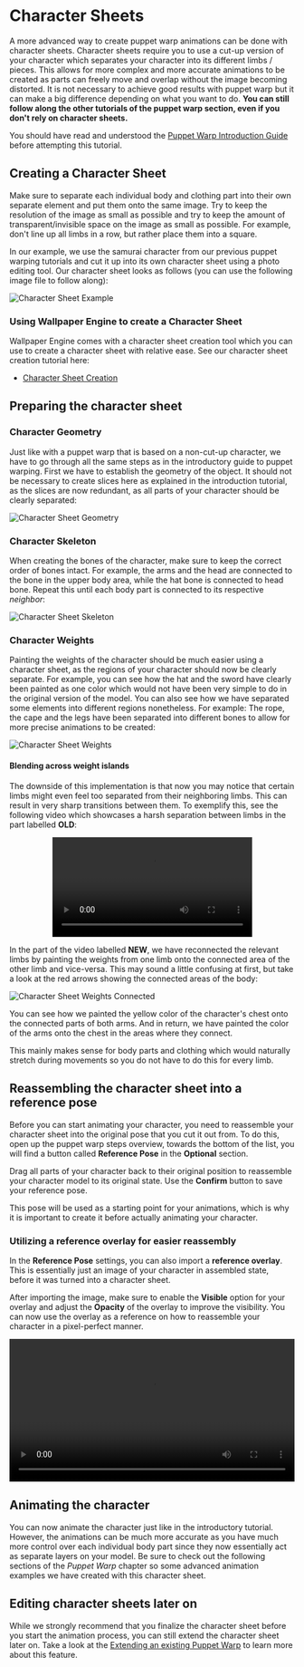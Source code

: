 # Character Sheets

A more advanced way to create puppet warp animations can be done with character sheets. Character sheets require you to use a cut-up version of your character which separates your character into its different limbs / pieces. This allows for more complex and more accurate animations to be created as parts can freely move and overlap without the image becoming distorted. It is not necessary to achieve good results with puppet warp but it can make a big difference depending on what you want to do. **You can still follow along the other tutorials of the puppet warp section, even if you don't rely on character sheets.**

You should have read and understood the [Puppet Warp Introduction Guide](/scene/puppet-warp/introduction) before attempting this tutorial.

## Creating a Character Sheet

Make sure to separate each individual body and clothing part into their own separate element and put them onto the same image. Try to keep the resolution of the image as small as possible and try to keep the amount of transparent/invisible space on the image as small as possible. For example, don't line up all limbs in a row, but rather place them into a square.

In our example, we use the samurai character from our previous puppet warping tutorials and cut it up into its own character sheet using a photo editing tool. Our character sheet looks as follows (you can use the following image file to follow along):

![Character Sheet Example](/img/puppet-warp/samurai_sheet.png)

### Using Wallpaper Engine to create a Character Sheet

Wallpaper Engine comes with a character sheet creation tool which you can use to create a character sheet with relative ease. See our character sheet creation tutorial here:

* [Character Sheet Creation](/scene/image-preparation/character-sheet)

## Preparing the character sheet

### Character Geometry

Just like with a puppet warp that is based on a non-cut-up character, we have to go through all the same steps as in the introductory guide to puppet warping. First we have to establish the geometry of the object. It should not be necessary to create slices here as explained in the introduction tutorial, as the slices are now redundant, as all parts of your character should be clearly separated:

![Character Sheet Geometry](/img/puppet-warp/puppet_sheet_geometry.png)

### Character Skeleton

When creating the bones of the character, make sure to keep the correct order of bones intact. For example, the arms and the head are connected to the bone in the upper body area, while the hat bone is connected to head bone. Repeat this until each body part is connected to its respective *neighbor*:

![Character Sheet Skeleton](/img/puppet-warp/puppet_sheet_skeleton.png)

### Character Weights

Painting the weights of the character should be much easier using a character sheet, as the regions of your character should now be clearly separate. For example, you can see how the hat and the sword have clearly been painted as one color which would not have been very simple to do in the original version of the model. You can also see how we have separated some elements into different regions nonetheless. For example: The rope, the cape and the legs have been separated into different bones to allow for more precise animations to be created:

![Character Sheet Weights](/img/puppet-warp/puppet_sheet_weights.png)

#### Blending across weight islands

The downside of this implementation is that now you may notice that certain limbs might even feel too separated from their neighboring limbs. This can result in very sharp transitions between them. To exemplify this, see the following video which showcases a harsh separation between limbs in the part labelled **OLD**:

<video width="70%" style="margin:0 auto;display:block;" controls autoplay loop>
  <source src="/videos/puppet_sheet_island_comparison.mp4" type="video/mp4">
  Your browser does not support the video tag.
</video>

In the part of the video labelled **NEW**, we have reconnected the relevant limbs by painting the weights from one limb onto the connected area of the other limb and vice-versa. This may sound a little confusing at first, but take a look at the red arrows showing the connected areas of the body:

![Character Sheet Weights Connected](/img/puppet-warp/puppet_sheet_islands.png)

You can see how we painted the yellow color of the character's chest onto the connected parts of both arms. And in return, we have painted the color of the arms onto the chest in the areas where they connect.

This mainly makes sense for body parts and clothing which would naturally stretch during movements so you do not have to do this for every limb.

## Reassembling the character sheet into a reference pose

Before you can start animating your character, you need to reassemble your character sheet into the original pose that you cut it out from. To do this, open up the puppet warp steps overview, towards the bottom of the list, you will find a button called **Reference Pose** in the **Optional** section.

Drag all parts of your character back to their original position to reassemble your character model to its original state. Use the **Confirm** button to save your reference pose.

This pose will be used as a starting point for your animations, which is why it is important to create it before actually animating your character.

### Utilizing a reference overlay for easier reassembly

In the **Reference Pose** settings, you can also import a **reference overlay**. This is essentially just an image of your character in assembled state, before it was turned into a character sheet.

After importing the image, make sure to enable the **Visible** option for your overlay and adjust the **Opacity** of the overlay to improve the visibility. You can now use the overlay as a reference on how to reassemble your character in a pixel-perfect manner.

<video width="100%" controls>
  <source src="/videos/puppet_warp_reassemble.mp4" type="video/mp4">
  Your browser does not support the video tag.
</video>

## Animating the character

You can now animate the character just like in the introductory tutorial. However, the animations can be much more accurate as you have much more control over each individual body part since they now essentially act as separate layers on your model. Be sure to check out the following sections of the *Puppet Warp* chapter so some advanced animation examples we have created with this character sheet.

## Editing character sheets later on

While we strongly recommend that you finalize the character sheet before you start the animation process, you can still extend the character sheet later on. Take a look at the [Extending an existing Puppet Warp](/scene/puppet-warp/extending) to learn more about this feature.